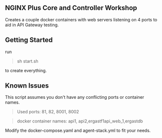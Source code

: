 ## NGINX Plus Core and Controller Workshop

Creates a couple docker containers with web servers listening on 4 ports to aid in API Gateway testing.

## Getting Started
run 
>sh start.sh 

to create everything.

## Known Issues

This script assumes you don't have any conflicting ports or container names.

>Used ports: 81, 82, 8001, 8002

>docker container names: api1, api2,ergastf1api_web_1,ergastdb

Modify the docker-compose.yaml and agent-stack.yml to fit your needs.
